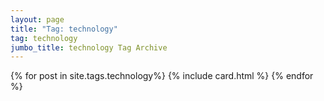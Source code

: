 ```yaml
---
layout: page
title: "Tag: technology"
tag: technology
jumbo_title: technology Tag Archive
---
```

<div class="row">
{% for post in site.tags.technology%}
{% include card.html %}
{% endfor %}
</div>